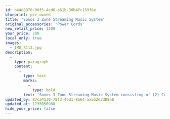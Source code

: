 ```yaml
---
id: b44d8970-00f5-4cd8-a61b-30b4fc159f6e
blueprint: pre_owned
title: 'Sonos 3 Zone Streaming Music System'
original_accessories: 'Power Cords'
new_retail_price: 1200
your_price: 200
local_only: true
images:
  - IMG_8113.jpg
description:
  -
    type: paragraph
    content:
      -
        type: text
        marks:
          -
            type: bold
        text: 'Sonos 3 Zone Streaming Music System consisting of (2) Connect zone players, (1) Connect Amp zone player and (1) Bridge mesh access point. All components sold new for $1,200.00 and are in good physical and functional condition. '
updated_by: 87ca4130-78f3-4ed1-8b64-aa552d3d08a8
updated_at: 1735056988
hide_your_price: false
---
```

